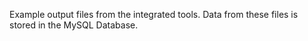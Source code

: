 Example output files from the integrated tools.
Data from these files is stored in the MySQL Database.
